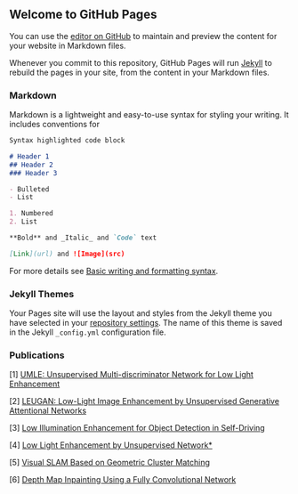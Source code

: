 ## Welcome to GitHub Pages

You can use the [editor on GitHub](https://github.com/nameCody/quyangyang/edit/gh-pages/index.md) to maintain and preview the content for your website in Markdown files.

Whenever you commit to this repository, GitHub Pages will run [Jekyll](https://jekyllrb.com/) to rebuild the pages in your site, from the content in your Markdown files.

### Markdown

Markdown is a lightweight and easy-to-use syntax for styling your writing. It includes conventions for

```markdown
Syntax highlighted code block

# Header 1
## Header 2
### Header 3

- Bulleted
- List

1. Numbered
2. List

**Bold** and _Italic_ and `Code` text

[Link](url) and ![Image](src)
```

For more details see [Basic writing and formatting syntax](https://docs.github.com/en/github/writing-on-github/getting-started-with-writing-and-formatting-on-github/basic-writing-and-formatting-syntax).

### Jekyll Themes

Your Pages site will use the layout and styles from the Jekyll theme you have selected in your [repository settings](https://github.com/nameCody/quyangyang/settings/pages). The name of this theme is saved in the Jekyll `_config.yml` configuration file.

### Publications

[1] [UMLE: Unsupervised Multi-discriminator Network for Low Light Enhancement](https://ieeexplore.ieee.org/abstract/document/9561051) 

[2] [LEUGAN: Low-Light Image Enhancement by Unsupervised Generative Attentional Networks](https://arxiv.org/abs/2012.13322)

[3] [Low Illumination Enhancement for Object Detection in Self-Driving](https://ieeexplore.ieee.org/abstract/document/8961471)

[4] [Low Light Enhancement by Unsupervised Network*](https://ieeexplore.ieee.org/abstract/document/9303267)

[5] [Visual SLAM Based on Geometric Cluster Matching](https://ieeexplore.ieee.org/abstract/document/9044135)

[6] [Depth Map Inpainting Using a Fully Convolutional Network](https://ieeexplore.ieee.org/abstract/document/8961820)
